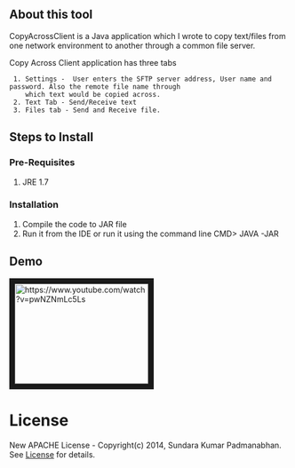 ## About this tool ##

CopyAcrossClient is a Java application which I wrote to copy text/files from one network environment to another through 
a common file server. 

Copy Across Client application has three tabs

     1. Settings -  User enters the SFTP server address, User name and password. Also the remote file name through
        which text would be copied across.
     2. Text Tab - Send/Receive text
     3. Files tab - Send and Receive file. 

## Steps to Install ##

### Pre-Requisites ###
  
1. JRE 1.7

### Installation ###
  
1. Compile the code to JAR file
2. Run it from the IDE or run it using the command line
        CMD> JAVA -JAR <JAR FILE NAME>
     
     
## Demo ##

<a href="http://www.youtube.com/watch?feature=player_embedded&v=pwNZNmLc5Ls" target="_blank">
<img src="http://img.youtube.com/vi/pwNZNmLc5Ls/0.jpg" alt="https://www.youtube.com/watch?v=pwNZNmLc5Ls" width="240" height="180" border="10" /></a>

# License #
New APACHE License - Copyright(c) 2014, Sundara Kumar Padmanabhan. 
See [License](http://www.apache.org/licenses/LICENSE-2.0.html) for details.
